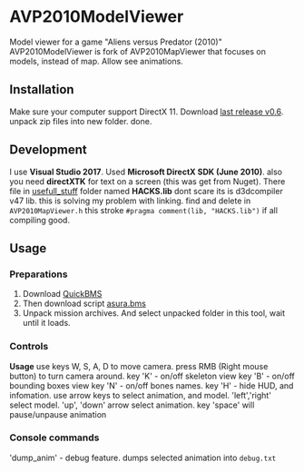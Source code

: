 # AVP2010ModelViewer
Model viewer for a game "Aliens versus Predator (2010)"
AVP2010ModelViewer is fork of AVP2010MapViewer that focuses on models, instead of map. Allow see animations.

## Installation

Make sure your computer support DirectX 11. Download [last release v0.6](https://github.com/Trololp/AVP2010ModelViewer/releases/tag/v0.6). unpack zip files into new folder. done.
## Development
I use **Visual Studio 2017**. Used **Microsoft DirectX SDK (June 2010)**. also you need **directXTK** for text on a screen (this was get from Nuget). There file in 
[usefull_stuff](https://github.com/Trololp/AVP2010MapViewer/tree/main/usefull_stuff) folder named **HACKS.lib** dont scare its is d3dcompiler v47 lib. this is solving
my problem with linking. find and delete in `AVP2010MapViewer.h` this stroke `#pragma comment(lib, "HACKS.lib")` if all compiling good.

## Usage

  ### Preparations
   1. Download [QuickBMS](https://aluigi.altervista.org/quickbms.htm)
   2. Then download script [asura.bms](https://github.com/Trololp/AVP2010MapViewer/blob/main/usefull_stuff/asura.bms)
   3. Unpack mission archives. And select unpacked folder in this tool, wait until it loads.
 
  ### Controls   
   **Usage**
   use keys W, S, A, D to move camera. press RMB (Right mouse button) to turn camera around.
   key 'K' - on/off skeleton view
   key 'B' - on/off bounding boxes view
   key 'N' - on/off bones names.
   key 'H' - hide HUD, and infomation.
   use arrow keys to select animation, and model. 'left','right' select model.
   'up', 'down' arrow select animation.
   key 'space' will pause/unpause animation
   ### Console commands
   'dump_anim' - debug feature. dumps selected animation into `debug.txt`
